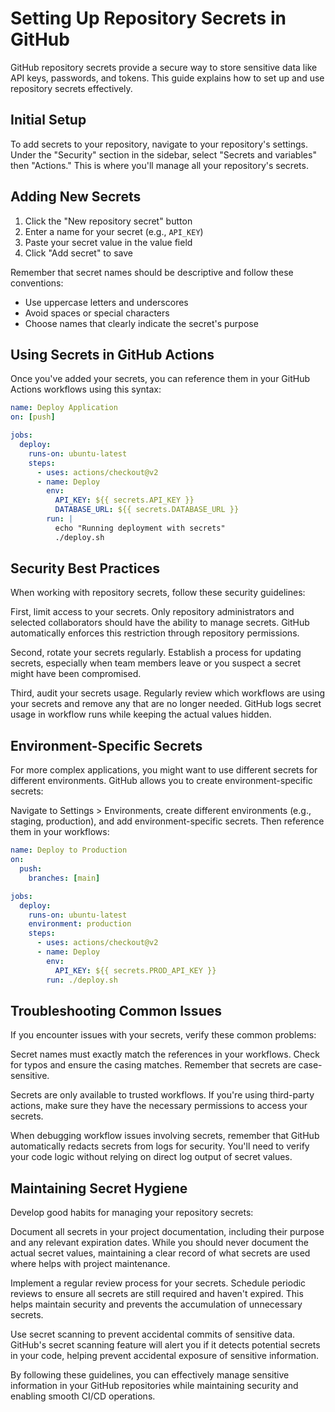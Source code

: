 # Setting Up Repository Secrets in GitHub

GitHub repository secrets provide a secure way to store sensitive data like API keys, passwords, and tokens. This guide explains how to set up and use repository secrets effectively.

## Initial Setup

To add secrets to your repository, navigate to your repository's settings. Under the "Security" section in the sidebar, select "Secrets and variables" then "Actions." This is where you'll manage all your repository's secrets.

## Adding New Secrets

1. Click the "New repository secret" button
2. Enter a name for your secret (e.g., `API_KEY`)
3. Paste your secret value in the value field
4. Click "Add secret" to save

Remember that secret names should be descriptive and follow these conventions:
- Use uppercase letters and underscores
- Avoid spaces or special characters
- Choose names that clearly indicate the secret's purpose

## Using Secrets in GitHub Actions

Once you've added your secrets, you can reference them in your GitHub Actions workflows using this syntax:

```yaml
name: Deploy Application
on: [push]

jobs:
  deploy:
    runs-on: ubuntu-latest
    steps:
      - uses: actions/checkout@v2
      - name: Deploy
        env:
          API_KEY: ${{ secrets.API_KEY }}
          DATABASE_URL: ${{ secrets.DATABASE_URL }}
        run: |
          echo "Running deployment with secrets"
          ./deploy.sh
```

## Security Best Practices

When working with repository secrets, follow these security guidelines:

First, limit access to your secrets. Only repository administrators and selected collaborators should have the ability to manage secrets. GitHub automatically enforces this restriction through repository permissions.

Second, rotate your secrets regularly. Establish a process for updating secrets, especially when team members leave or you suspect a secret might have been compromised.

Third, audit your secrets usage. Regularly review which workflows are using your secrets and remove any that are no longer needed. GitHub logs secret usage in workflow runs while keeping the actual values hidden.

## Environment-Specific Secrets

For more complex applications, you might want to use different secrets for different environments. GitHub allows you to create environment-specific secrets:

Navigate to Settings > Environments, create different environments (e.g., staging, production), and add environment-specific secrets. Then reference them in your workflows:

```yaml
name: Deploy to Production
on:
  push:
    branches: [main]

jobs:
  deploy:
    runs-on: ubuntu-latest
    environment: production
    steps:
      - uses: actions/checkout@v2
      - name: Deploy
        env:
          API_KEY: ${{ secrets.PROD_API_KEY }}
        run: ./deploy.sh
```

## Troubleshooting Common Issues

If you encounter issues with your secrets, verify these common problems:

Secret names must exactly match the references in your workflows. Check for typos and ensure the casing matches. Remember that secrets are case-sensitive.

Secrets are only available to trusted workflows. If you're using third-party actions, make sure they have the necessary permissions to access your secrets.

When debugging workflow issues involving secrets, remember that GitHub automatically redacts secrets from logs for security. You'll need to verify your code logic without relying on direct log output of secret values.

## Maintaining Secret Hygiene

Develop good habits for managing your repository secrets:

Document all secrets in your project documentation, including their purpose and any relevant expiration dates. While you should never document the actual secret values, maintaining a clear record of what secrets are used where helps with project maintenance.

Implement a regular review process for your secrets. Schedule periodic reviews to ensure all secrets are still required and haven't expired. This helps maintain security and prevents the accumulation of unnecessary secrets.

Use secret scanning to prevent accidental commits of sensitive data. GitHub's secret scanning feature will alert you if it detects potential secrets in your code, helping prevent accidental exposure of sensitive information.

By following these guidelines, you can effectively manage sensitive information in your GitHub repositories while maintaining security and enabling smooth CI/CD operations.
